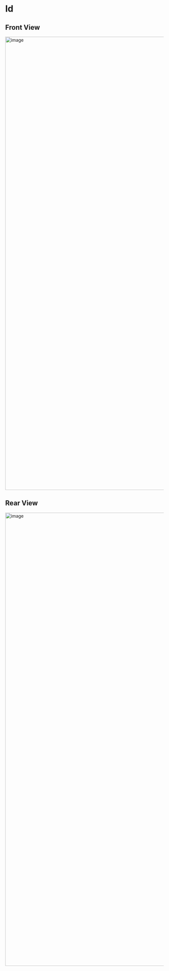 # Id

## Front View
<img width="1440" alt="image" src="https://user-images.githubusercontent.com/91477046/209062862-98c0bcd3-879e-44aa-af65-efe20f2d7f42.png">

## Rear View
<img width="1440" alt="image" src="https://user-images.githubusercontent.com/91477046/209063024-375db669-059b-4c04-8190-52fb30ef3168.png">

